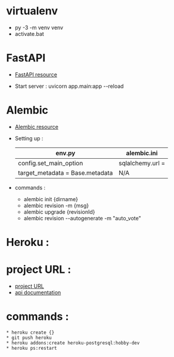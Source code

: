 
# virtualenv 
 * py -3 -m venv venv
 * activate.bat

# FastAPI

* [FastAPI resource](https://fastapi.tiangolo.com/tutorial/first-steps/)


* Start server :   uvicorn app.main:app --reload


# Alembic 

  * [Alembic resource](https://alembic.sqlalchemy.org/en/latest/)

  * Setting up :

    | env.py  | alembic.ini  |
    | ----------- | ----------- |
    | config.set_main_option  | sqlalchemy.url =  |
    | target_metadata = Base.metadata  | N/A | 

  * commands :

    * alembic init {dirname}
    * alembic revision -m {msg}
    * alembic upgrade {revisionId}
    * alembic revision --autogenerate  -m "auto_vote"

# Heroku :
  # project URL : 
  * [project URL](https://basfl-fastapi.herokuapp.com/)
  * [api documentation](https://basfl-fastapi.herokuapp.com/docs)
  
  # commands :
    * heroku create {}
    * git push heroku 
    * heroku addons:create heroku-postgresql:hobby-dev
    * heroku ps:restart